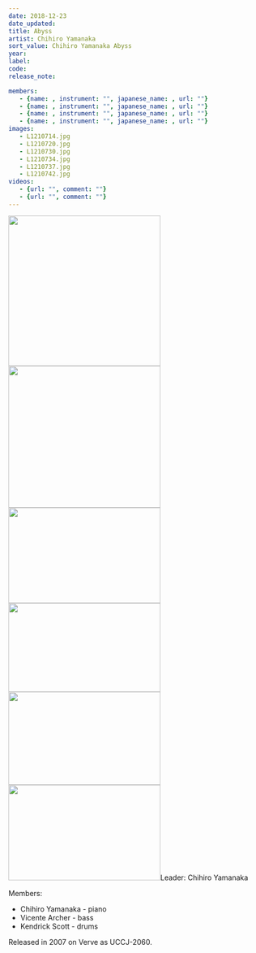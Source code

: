 ```yaml
---
date: 2018-12-23
date_updated: 
title: Abyss
artist: Chihiro Yamanaka
sort_value: Chihiro Yamanaka Abyss
year: 
label: 
code: 
release_note: 

members:
   - {name: , instrument: "", japanese_name: , url: ""}
   - {name: , instrument: "", japanese_name: , url: ""}
   - {name: , instrument: "", japanese_name: , url: ""}
   - {name: , instrument: "", japanese_name: , url: ""}
images: 
   - L1210714.jpg
   - L1210720.jpg
   - L1210730.jpg
   - L1210734.jpg
   - L1210737.jpg
   - L1210742.jpg
videos: 
   - {url: "", comment: ""}
   - {url: "", comment: ""}
---
```

<a href="http://www.jjazzist.com/wp-content/uploads/2018/08/L1210714.jpg"><img class="alignnone size-medium wp-image-3409" src="http://www.jjazzist.com/wp-content/uploads/2018/08/L1210714-300x296.jpg" alt="" width="300" height="296" /></a> <a href="http://www.jjazzist.com/wp-content/uploads/2018/08/L1210720.jpg"><img class="alignnone size-medium wp-image-3410" src="http://www.jjazzist.com/wp-content/uploads/2018/08/L1210720-300x279.jpg" alt="" width="300" height="279" /></a> <a href="http://www.jjazzist.com/wp-content/uploads/2018/08/L1210730.jpg"><img class="alignnone size-medium wp-image-3411" src="http://www.jjazzist.com/wp-content/uploads/2018/08/L1210730-300x188.jpg" alt="" width="300" height="188" /></a> <a href="http://www.jjazzist.com/wp-content/uploads/2018/08/L1210734.jpg"><img class="alignnone size-medium wp-image-3412" src="http://www.jjazzist.com/wp-content/uploads/2018/08/L1210734-300x175.jpg" alt="" width="300" height="175" /></a> <a href="http://www.jjazzist.com/wp-content/uploads/2018/08/L1210737.jpg"><img class="alignnone size-medium wp-image-3413" src="http://www.jjazzist.com/wp-content/uploads/2018/08/L1210737-300x183.jpg" alt="" width="300" height="183" /></a> <a href="http://www.jjazzist.com/wp-content/uploads/2018/08/L1210742.jpg"><img class="alignnone size-medium wp-image-3414" src="http://www.jjazzist.com/wp-content/uploads/2018/08/L1210742-300x188.jpg" alt="" width="300" height="188" /></a>Leader: Chihiro Yamanaka

Members:
<ul>
 	<li>Chihiro Yamanaka - piano</li>
 	<li>Vicente Archer - bass</li>
 	<li>Kendrick Scott - drums</li>
</ul>
Released in 2007 on Verve as UCCJ-2060.

